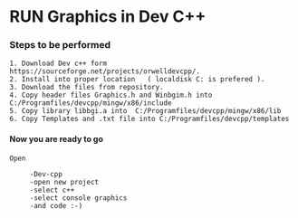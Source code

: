 # RUN Graphics in Dev C++

### Steps to be performed

    1. Download Dev c++ form https://sourceforge.net/projects/orwelldevcpp/.
    2. Install into proper location   ( localdisk C: is prefered ).
    3. Download the files from repository.
    4. Copy header files Graphics.h and Winbgim.h into C:/Programfiles/devcpp/mingw/x86/include
    5. Copy library libbgi.a into  C:/Programfiles/devcpp/mingw/x86/lib
    6. Copy Templates and .txt file into C:/Programfiles/devcpp/templates
  
  
#### Now you are ready to go
 
 
    Open   
  
         -Dev-cpp
         -open new project
         -select c++
         -select console graphics
         -and code :-)
